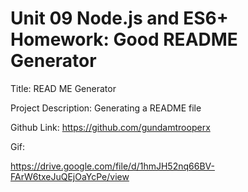# Unit 09 Node.js and ES6+ Homework: Good README Generator

Title: READ ME Generator

Project Description: Generating a README file

Github Link: https://github.com/gundamtrooperx

Gif:



https://drive.google.com/file/d/1hmJH52nq66BV-FArW6txeJuQEjOaYcPe/view



